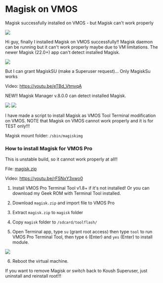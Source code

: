 # Magisk on VMOS
Magisk successfully installed on VMOS - but Magisk can't work properly

<img src="https://i.imgur.com/Ny1ekVY.png" />

Hi guy, finally I installed Magisk on VMOS successfully!! Magisk daemon can be running but it can't work properly maybe due to VM limitations.
The newer Magisk (22.0+) app can't detect installed Magisk. 


<img src="https://i.imgur.com/ivTWRnI.jpg" />

But I can grant MagiskSU (make a Superuser request)... Only MagiskSu works

Video: https://youtu.be/eTBd_VtmvqA

NEW!! Magisk Manager v.8.0.0 can detect installed Magisk.

<img src="https://i.imgur.com/YouSCHk.png" />
<img src="https://i.imgur.com/5dDQFRN.png" />

I have made a script to install Magisk as VMOS Tool Terminal modification on VMOS. NOTE that Magisk on VMOS cannot work properly and it is for TEST only!!!

Magisk mount folder: `/sbin/magiskimg`

### How to install Magisk for VMOS Pro

This is unstable build, so it cannot work properly at all!!

File: [magisk.zip](https://github.com/HuskyDG/Magisk-on-VMOS/releases)

Video: https://youtu.be/rFSNxY3xwo0

1. Install VMOS Pro Terminal Tool v1.8+ if it's not installed! Or you can download my Geek ROM with Terminal Tool installed.

2. Download `magisk.zip` and import file to VMOS Pro

3. Extract `magisk.zip` to `magisk` folder

4. Copy `magisk` folder to `/sdcard/toolflash/`

5. Open Terminal app, type `su` (grant root access) then type `tool` to run VMOS Pro Terminal Tool, then type `6` (Enter) and `yes` (Enter) to install module.

<img src="https://i.imgur.com/P2hN7X5.png" />

6. Reboot the virtual machine.

If you want to remove Magisk or switch back to Koush Superuser, just uninstall and reinstall root!!!
